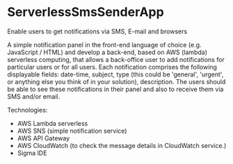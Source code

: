 # ServerlessSmsSenderApp
Enable users to get notifications via SMS, E-mail and browsers

A simple notification panel in the front-end language of choice (e.g. JavaScript / HTML) and develop a back-end, based on AWS (lambda) serverless computing, that allows a back-office user to add notifications for particular users or for all users. Each notification comprises the following displayable fields: date-time, subject, type (this could be 'general', 'urgent', or anything else you think of in your solution), description. The users should be able to see these notifications in their panel and also to receive them via SMS and/or email.

Technologies:
- AWS Lambda serverless
- AWS SNS (simple notification service)
- AWS API Gateway
- AWS CloudWatch (to check the message details in CloudWatch service.)
- Sigma IDE

